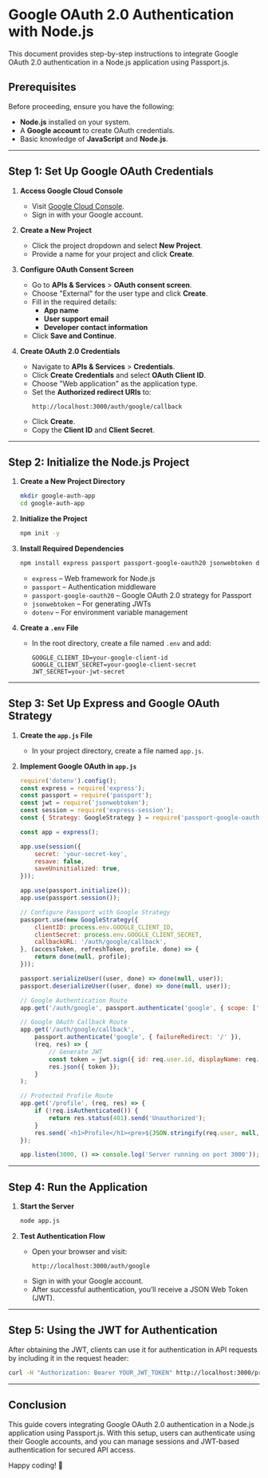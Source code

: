 # Google OAuth 2.0 Authentication with Node.js

This document provides step-by-step instructions to integrate Google OAuth 2.0 authentication in a Node.js application using Passport.js.

## Prerequisites

Before proceeding, ensure you have the following:

- **Node.js** installed on your system.
- A **Google account** to create OAuth credentials.
- Basic knowledge of **JavaScript** and **Node.js**.

---

## Step 1: Set Up Google OAuth Credentials

1. **Access Google Cloud Console**
   - Visit [Google Cloud Console](https://console.cloud.google.com/).
   - Sign in with your Google account.

2. **Create a New Project**
   - Click the project dropdown and select **New Project**.
   - Provide a name for your project and click **Create**.

3. **Configure OAuth Consent Screen**
   - Go to **APIs & Services** > **OAuth consent screen**.
   - Choose "External" for the user type and click **Create**.
   - Fill in the required details:
     - **App name**
     - **User support email**
     - **Developer contact information**
   - Click **Save and Continue**.

4. **Create OAuth 2.0 Credentials**
   - Navigate to **APIs & Services** > **Credentials**.
   - Click **Create Credentials** and select **OAuth Client ID**.
   - Choose "Web application" as the application type.
   - Set the **Authorized redirect URIs** to:
     ```
     http://localhost:3000/auth/google/callback
     ```
   - Click **Create**.
   - Copy the **Client ID** and **Client Secret**.

---

## Step 2: Initialize the Node.js Project

1. **Create a New Project Directory**
   ```bash
   mkdir google-auth-app
   cd google-auth-app
   ```

2. **Initialize the Project**
   ```bash
   npm init -y
   ```

3. **Install Required Dependencies**
   ```bash
   npm install express passport passport-google-oauth20 jsonwebtoken dotenv
   ```
   - `express` – Web framework for Node.js
   - `passport` – Authentication middleware
   - `passport-google-oauth20` – Google OAuth 2.0 strategy for Passport
   - `jsonwebtoken` – For generating JWTs
   - `dotenv` – For environment variable management

4. **Create a `.env` File**
   - In the root directory, create a file named `.env` and add:
     ```
     GOOGLE_CLIENT_ID=your-google-client-id
     GOOGLE_CLIENT_SECRET=your-google-client-secret
     JWT_SECRET=your-jwt-secret
     ```

---

## Step 3: Set Up Express and Google OAuth Strategy

1. **Create the `app.js` File**
   - In your project directory, create a file named `app.js`.

2. **Implement Google OAuth in `app.js`**
   ```javascript
   require('dotenv').config();
   const express = require('express');
   const passport = require('passport');
   const jwt = require('jsonwebtoken');
   const session = require('express-session');
   const { Strategy: GoogleStrategy } = require('passport-google-oauth20');

   const app = express();

   app.use(session({
       secret: 'your-secret-key',
       resave: false,
       saveUninitialized: true,
   }));

   app.use(passport.initialize());
   app.use(passport.session());

   // Configure Passport with Google Strategy
   passport.use(new GoogleStrategy({
       clientID: process.env.GOOGLE_CLIENT_ID,
       clientSecret: process.env.GOOGLE_CLIENT_SECRET,
       callbackURL: '/auth/google/callback',
   }, (accessToken, refreshToken, profile, done) => {
       return done(null, profile);
   }));

   passport.serializeUser((user, done) => done(null, user));
   passport.deserializeUser((user, done) => done(null, user));

   // Google Authentication Route
   app.get('/auth/google', passport.authenticate('google', { scope: ['profile', 'email'] }));

   // Google OAuth Callback Route
   app.get('/auth/google/callback',
       passport.authenticate('google', { failureRedirect: '/' }),
       (req, res) => {
           // Generate JWT
           const token = jwt.sign({ id: req.user.id, displayName: req.user.displayName }, process.env.JWT_SECRET, { expiresIn: '1h' });
           res.json({ token });
       }
   );

   // Protected Profile Route
   app.get('/profile', (req, res) => {
       if (!req.isAuthenticated()) {
           return res.status(401).send('Unauthorized');
       }
       res.send(`<h1>Profile</h1><pre>${JSON.stringify(req.user, null, 2)}</pre>`);
   });

   app.listen(3000, () => console.log('Server running on port 3000'));
   ```

---

## Step 4: Run the Application

1. **Start the Server**
   ```bash
   node app.js
   ```

2. **Test Authentication Flow**
   - Open your browser and visit:
     ```
     http://localhost:3000/auth/google
     ```
   - Sign in with your Google account.
   - After successful authentication, you’ll receive a JSON Web Token (JWT).

---

## Step 5: Using the JWT for Authentication

After obtaining the JWT, clients can use it for authentication in API requests by including it in the request header:

```bash
curl -H "Authorization: Bearer YOUR_JWT_TOKEN" http://localhost:3000/profile
```

---

## Conclusion

This guide covers integrating Google OAuth 2.0 authentication in a Node.js application using Passport.js. With this setup, users can authenticate using their Google accounts, and you can manage sessions and JWT-based authentication for secured API access.

Happy coding! 🚀

